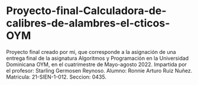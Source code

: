 # Proyecto-final-Calculadora-de-calibres-de-alambres-el-cticos-OYM
Proyecto final creado por mi, que corresponde a la asignación de una entrega final de la asignatura Algoritmos y Programación en la Universidad Dominicana OYM, en el cuatrimestre de Mayo-agosto 2022.  Impartida por el profesor: Starling Germosen Reynoso. Alumno: Ronnie Arturo Ruiz Nuñez. Matricula: 21-SIEN-1-012. Seccion: 0435.
